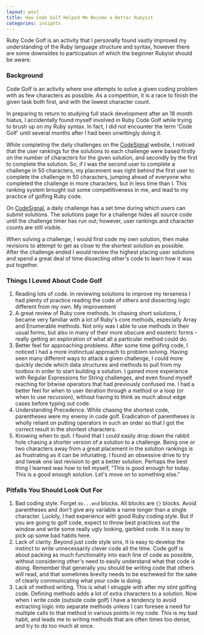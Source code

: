 ```yaml
---
layout: post
title: How Code Golf Helped Me Become a Better Rubyist
categories: insights
---
```

Ruby Code Golf is an activity that I personally found vastly improved my understanding of the Ruby language structure and syntax, however there are some downsides to participation of which the beginner Rubyist should be aware.

### Background

Code Golf is an activity where one attempts to solve a given coding problem with as few characters as possible. As a competition, it is a race to finish the given task both first, and with the lowest character count. 

In preparing to return to studying full stack development after an 18 month hiatus, I accidentally found myself involved in Ruby Code Golf while trying to brush up on my Ruby syntax. In fact, I did not encounter the term 'Code Golf' until several months after I had been unwittingly doing it. 

While completing the daily challenges on the [CodeSignal]([https://codesignal.com](https://codesignal.com/)) website, I noticed that the user rankings for the solutions to each challenge were based firstly on the number of characters for the given solution, and secondly by the first to complete the solution. So, if I was the second user to complete a challenge in 50 characters, my placement was right behind the first user to complete the challenge in 50 characters, jumping ahead of everyone who completed the challenge in more characters, but in less time than I. This ranking system brought out some competitiveness in me, and lead to my practice of golfing Ruby code.

On [CodeSignal]([https://codesignal.com](https://codesignal.com/)), a daily challenge has a set time during which users can submit solutions. The solutions page for a challenge hides all source code until the challenge timer has run out; however, user rankings and character counts are still visible. 

When solving a challenge, I would first code my own solution, then make revisions to attempt to get as close to the shortest solution as possible. After the challenge ended I would review the highest placing user solutions and spend a great deal of time dissecting other's code to learn how it was put together.

### Things I Loved About Code Golf

1. Reading lots of code. In reviewing solutions to improve my terseness I had plenty of practice reading the code of others and dissecting logic different from my own. My improvement 
2. A great review of Ruby core methods. In chasing short solutions, I became very familiar with a lot of Ruby's core methods, especially Array and Enumerable methods. Not only was I able to use methods in their usual forms, but also in many of their more obscure and esoteric forms - really getting an exploration of what all a particular method could do.
3. Better feel for approaching problems. After some time golfing code, I noticed I had a more instinctual approach to problem solving. Having seen many different ways to attack a given challenge, I could more quickly decide which data structures and methods to pull from my toolbox in order to start building a solution. I gained more experience with Regular Expressions for String challenges, and even found myself reaching for bitwise operators that had previously confused me. I had a better feel for when to user iteration through a method or a loop (or when to use recursion), without having to think as much about edge cases before typing out code.
4. Understanding Precedence. While chasing the shortest code, parentheses were my enemy in code golf. Eradication of parentheses is wholly reliant on putting operators in such an order so that I got the correct result in the shortest characters. 
5. Knowing when to quit. I found that I could easily drop down the rabbit hole chasing a shorter version of a solution to a challenge. Being one or two characters away from a great placement in the solution rankings is as frustrating as it can be infuriating. I found an obsessive drive to try and tweak one last revision to get a better solution. Perhaps the best thing I learned was how to tell myself, "This is good enough for today. This is a good enough solution. Let's move on to something else."

### Pitfalls You Should Look Out For

1. Bad coding style.  Forget `do...end` blocks. All blocks are `{}` blocks. Avoid parentheses and don't give any variable a name longer than a single character. Luckily, I had experience with good Ruby coding style. But if you are going to golf code, expect to throw best practices out the window and write some really ugly looking, garbled code. It is easy to pick up some bad habits here.
2. Lack of clarity. Beyond just code style sins, It is easy to develop the instinct to write unnecessarily clever code all the time. Code golf is about packing as much functionality into each line of code as possible, without considering other's need to easily understand what that code is doing. Remember that generally you should be writing code that others will read, and that sometimes brevity needs to be eschewed for the sake of clearly communicating what your code is doing.
3. Lack of method writing. This is what I struggle with after my stint golfing code. Defining methods adds a lot of extra characters to a solution. Now when I write code (outside code golf) I have a tendency to avoid extracting logic into separate methods unless I can foresee a need for multiple calls to that method in various points in my code. This is my bad habit, and leads me to writing methods that are often times too dense, and try to do too much at once. 